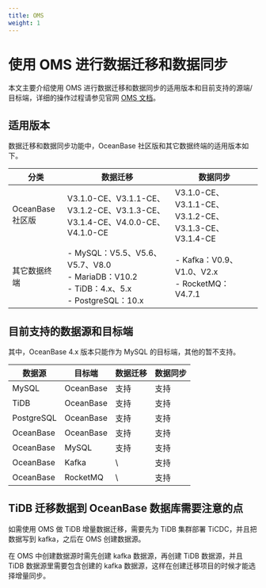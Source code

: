 ```yaml
---
title: OMS
weight: 1
---
```


# **使用 OMS 进行数据迁移和数据同步**

本文主要介绍使用 OMS 进行数据迁移和数据同步的适用版本和目前支持的源端/目标端，详细的操作过程请参见官网 [OMS 文档](https://www.oceanbase.com/docs/oms-cn)。

## **适用版本**

数据迁移和数据同步功能中，OceanBase 社区版和其它数据终端的适用版本如下。

| 分类 | 数据迁移 | 数据同步 |
| --- | --- | --- |
| OceanBase 社区版 | V3.1.0-CE、V3.1.1-CE、V3.1.2-CE、V3.1.3-CE、V3.1.4-CE、V4.0.0-CE、V4.1.0-CE | V3.1.0-CE、V3.1.1-CE、V3.1.2-CE、V3.1.3-CE、V3.1.4-CE |
| 其它数据终端 | - MySQL：V5.5、V5.6、V5.7、V8.0<br> - MariaDB：V10.2<br> - TiDB：4.x、5.x<br> - PostgreSQL：10.x |- Kafka：V0.9、V1.0、V2.x<br> - RocketMQ：V4.7.1 |

## **目前支持的数据源和目标端**

其中，OceanBase 4.x 版本只能作为 MySQL 的目标端，其他的暂不支持。

| 数据源 | 目标端 | 数据迁移 | 数据同步 |
| --- | --- | --- | --- |
| MySQL | OceanBase | 支持 | 支持 |
| TiDB | OceanBase | 支持 | 支持 |
| PostgreSQL | OceanBase | 支持 | 支持 |
| OceanBase | OceanBase | 支持 | 支持 |
| OceanBase | MySQL | 支持 | 支持 |
| OceanBase | Kafka | \\ | 支持 |
| OceanBase | RocketMQ | \\ | 支持 |

## **TiDB 迁移数据到 OceanBase 数据库需要注意的点**

如需使用 OMS 做 TiDB 增量数据迁移，需要先为 TiDB 集群部署 TiCDC，并且把数据写到 kafka，之后在 OMS 创建数据源。

在 OMS 中创建数据源时需先创建 kafka 数据源，再创建 TiDB 数据源，并且 TiDB 数据源里需要包含创建的 kafka 数据源，这样在创建迁移项目的时候才能选择增量同步。